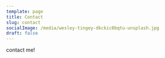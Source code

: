 ```yaml
---
template: page
title: Contact
slug: contact
socialImage: /media/wesley-tingey-dkckic0bqtu-unsplash.jpg
draft: false
---
```

contact me!